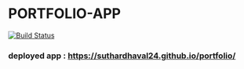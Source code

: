# PORTFOLIO-APP 


[![Build Status](https://travis-ci.org/suthardhaval24/portfolio.svg?branch=gh-pages)](https://travis-ci.org/github/suthardhaval24/portfolio)

### deployed app : https://suthardhaval24.github.io/portfolio/    